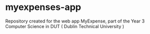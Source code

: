 # myexpenses-app
Repository created for the web app MyExpense, part of the Year 3 Computer Science in DUT ( Dublin Technical University ) 
